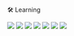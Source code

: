 🛠 Learning

<img src="https://img.shields.io/badge/C-black?style=for-the-badge&logo=c&logoColor=white"></img>
<img src="https://img.shields.io/badge/C-Sharp-black?style=for-the-badge&logo=c-sharp&logoColor=black"></img>
<img src="https://img.shields.io/badge/Java-black?style=for-the-badge&logo=java&logoColor=white%22%3E"></img>
<img src="https://img.shields.io/badge/React-black?style=for-the-badge&logo=react&logoColor=61DAFB"></img>
<img src="https://img.shields.io/badge/HTML-black?style=for-the-badge&logo=html&logoColor=61DAFB"></img>
<img src="https://img.shields.io/badge/CSS-black?style=for-the-badge&logo=css&logoColor=61DAFB"></img>
<img src="https://img.shields.io/badge/JavaScript-black?style=for-the-badge&logo=js&logoColor=61DAFB"></img>

